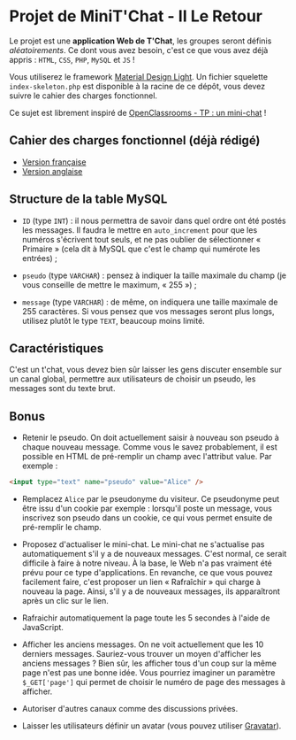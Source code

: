 # Projet de MiniT'Chat - II Le Retour

Le projet est une **application Web de T'Chat**, les groupes seront définis _aléatoirements_.
Ce dont vous avez besoin, c'est ce que vous avez déjà appris : `HTML`, `CSS`, `PHP`, `MySQL` et `JS` !

Vous utiliserez le framework [Material Design Light](https://getmdl.io/).
Un fichier squelette `index-skeleton.php` est disponible à la racine de ce dépôt, vous devez suivre le cahier des charges fonctionnel.

Ce sujet est librement inspiré de [OpenClassrooms - TP : un mini-chat](https://openclassrooms.com/courses/concevez-votre-site-web-avec-php-et-mysql/tp-un-mini-chat) !

## Cahier des charges fonctionnel (déjà rédigé)

* [Version française](https://docs.google.com/document/d/1AK9OQgLsr0Iv549YS3zUCoENvSVdm0H5RV2kMYpaeyc)
* [Version anglaise](https://docs.google.com/document/d/15xab7ijmKXCmGWooJcPr9Yp8X6TVPQ3CnYtqoKc297Q)

## Structure de la table MySQL

* `ID` (type `INT`) : il nous permettra de savoir dans quel ordre ont été postés les messages. Il faudra le mettre en `auto_increment` pour que les numéros s'écrivent tout seuls, et ne pas oublier de sélectionner « Primaire » (cela dit à MySQL que c'est le champ qui numérote les entrées) ;

* `pseudo` (type `VARCHAR`) : pensez à indiquer la taille maximale du champ (je vous conseille de mettre le maximum, « 255 ») ;

* `message` (type `VARCHAR`) : de même, on indiquera une taille maximale de 255 caractères. Si vous pensez que vos messages seront plus longs, utilisez plutôt le type `TEXT`, beaucoup moins limité.

## Caractéristiques

C'est un t'chat, vous devez bien sûr laisser les gens discuter ensemble sur un canal global, permettre aux utilisateurs de choisir un pseudo, les messages sont du texte brut.

## Bonus

* Retenir le pseudo. On doit actuellement saisir à nouveau son pseudo à chaque nouveau message. Comme vous le savez probablement, il est possible en HTML de pré-remplir un champ avec l'attribut value. Par exemple :

```html
<input type="text" name="pseudo" value="Alice" />
```

* Remplacez `Alice` par le pseudonyme du visiteur. Ce pseudonyme peut être issu d'un cookie par exemple : lorsqu'il poste un message, vous inscrivez son pseudo dans un cookie, ce qui vous permet ensuite de pré-remplir le champ.

* Proposez d'actualiser le mini-chat. Le mini-chat ne s'actualise pas automatiquement s'il y a de nouveaux messages. C'est normal, ce serait difficile à faire à notre niveau. À la base, le Web n'a pas vraiment été prévu pour ce type d'applications. En revanche, ce que vous pouvez facilement faire, c'est proposer un lien « Rafraîchir » qui charge à nouveau la page. Ainsi, s'il y a de nouveaux messages, ils apparaîtront après un clic sur le lien.

* Rafraichir automatiquement la page toute les 5 secondes à l'aide de JavaScript.

* Afficher les anciens messages. On ne voit actuellement que les 10 derniers messages. Sauriez-vous trouver un moyen d'afficher les anciens messages ? Bien sûr, les afficher tous d'un coup sur la même page n'est pas une bonne idée. Vous pourriez imaginer un paramètre `$_GET['page']` qui permet de choisir le numéro de page des messages à afficher.

* Autoriser d'autres canaux comme des discussions privées.

* Laisser les utilisateurs définir un avatar (vous pouvez utiliser [Gravatar](https://fr.gravatar.com/)).

<!--
* Que les gens puissent s'envoyer des _Smileys Emoji_, _Liens_, _Photos_, _Vidéos Youtubes_, _Tags d'utilisateurs_, etc.. (vous devrez utiliser les `REGEX`) ;

## Conception

Voici quelques conseils et astuces pour vous aider à travailler ensemble sur le même code.

Tout d'abord travailler avec toute l'équipe sur la conception globale de l'application, puis séparer l'équipe, entre par exemple des développeurs Backend et Frontend, une bonne idée est d'utiliser des fonctions de démonstration, par exemple :

```javascript
/* DEMO FUNCTIONS */

var sendMessage = function (message) {
    console.log("DEMO: sendMessage: " + message);
};

var retreiveMessages = function () {
    var messages = [
        { pseudo: "Roméo", message : "Ô Roméo ! Roméo ! pourquoi es-tu Roméo ? Renie ton père et abdique ton nom ; ou, si tu ne le veux pas, jure de m’aimer, et je ne serai plus une Capulet." },
        { pseudo: "Juliette", message : "Dois-je l’écouter encore ou lui répondre ?" }
    ];
    console.log("DEMO: retreiveMessages :" + messages);
    return messages;
};
```

Le but est de commencer à coder l'interface et de tester l'utilisation de ces fonctions et **dans le même temps** un autre membre de l'équipe peut travailler sur les fonctions pour les faire fonctionner avec des données réelles.

## Ressources

**REGEX (Expressions Rationelles)**

* <https://fr.wikipedia.org/wiki/Expression_rationnelle>
* Vous pouvez les tester en ligne avec <https://regex101.com/> & <http://regexr.com/>
* Et pratiquer un peu ici: <https://www.hackerrank.com/domains/regex/>

Par exemple : `:smile_cat:` va être remplacer par `<img src="graphics/emojis/smile_cat.png">`.

**AJAX**

* <https://fr.wikipedia.org/wiki/Ajax_(informatique)>
* Vous pouvez lire les pages de la documentation officielle jQuery <https://api.jquery.com/jquery.get/> & <http://api.jquery.com/jquery.ajax/>
* Et un peu de OpenClassrooms <https://openclassrooms.com/courses/simplifiez-vos-developpements-javascript-avec-jquery/premiers-pas-avec-ajax> & <Https://openclassrooms.com/courses/un-site-web-dynamique-avec-jquery/le-fonctionnement-de-ajax>
-->

